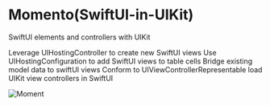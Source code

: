 # Momento(SwiftUI-in-UIKit)

SwiftUI elements and controllers with UIKit

Leverage UIHostingController to create new SwiftUI views
Use UIHostingConfiguration to add SwiftUI views to table cells
Bridge existing model data to swiftUI views
Conform to UIViewControllerRepresentable load UIKit view controllers in SwiftUI

![Moment](https://user-images.githubusercontent.com/39741772/228850021-8ce12efe-15e7-449c-bf4b-760aa03b6092.gif)
